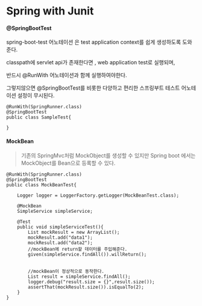# Spring with Junit

#### @SpringBootTest

spring-boot-test 어노테이션 은 test application context를 쉽게 생성하도록 도와준다.

classpath에 servlet api가 존재한다면 , web application test로 실행되며,

반드시 @RunWith 어노테이션과 함께 실행하여야한다.

그렇지않으면 @SpringBootTest를 비롯한 다양하고 편리한 스프링부트 테스트 어노테이션 설정이 무시된다.

```
@RunWith(SpringRunner.class)
@SpringBootTest
public class SampleTest{

}

```

#### MockBean 

> 기존의 SpringMvc처럼 MockObject를 생성할 수 있지만
Spring boot 에서는 MockObject를 Bean으로 등록할 수 있다.

```
@RunWith(SpringRunner.class)
@SpringBootTest 
public class MockBeanTest{
 
    Logger logger = LoggerFactory.getLogger(MockBeanTest.class);
 
    @MockBean
    SimpleService simpleService;
    
    @Test
    public void simpleServiceTest(){
        List mockResult = new ArrayList();
        mockResult.add("data1");
        mockResult.add("data2");
        //mockBean에 return할 데이터를 주입해준다.
        given(simpleService.findAll()).willReturn();
     
     
        //mockBean이 정상적으로 동작한다.   
        List result = simpleService.findAll();
        logger.debug("result.size = {}",result.size());
        assertThat(mockResult.size()).isEqualTo(2);
    }
}
 ```